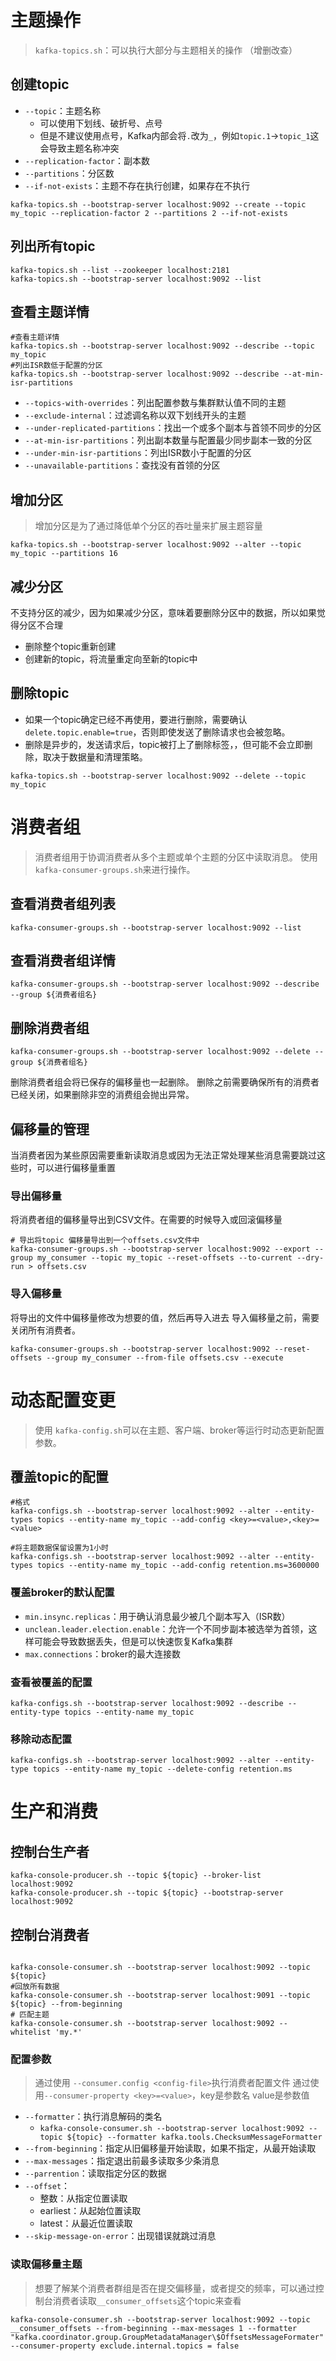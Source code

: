 # 主题操作
>`kafka-topics.sh`：可以执行大部分与主题相关的操作 （增删改查）
## 创建topic
-  `--topic`：主题名称
	- 可以使用下划线、破折号、点号
	- 但是不建议使用点号，Kafka内部会将`.`改为`_`，例如`topic.1`->`topic_1`这会导致主题名称冲突
-  `--replication-factor`：副本数
-  `--partitions`：分区数
- `--if-not-exists`：主题不存在执行创建，如果存在不执行
```
kafka-topics.sh --bootstrap-server localhost:9092 --create --topic my_topic --replication-factor 2 --partitions 2 --if-not-exists
```
## 列出所有topic
```
kafka-topics.sh --list --zookeeper localhost:2181
kafka-topics.sh --bootstrap-server localhost:9092 --list
```
## 查看主题详情
```
#查看主题详情
kafka-topics.sh --bootstrap-server localhost:9092 --describe --topic my_topic
#列出ISR数低于配置的分区
kafka-topics.sh --bootstrap-server localhost:9092 --describe --at-min-isr-partitions
```

- `--topics-with-overrides`：列出配置参数与集群默认值不同的主题
- `--exclude-internal`：过滤调名称以双下划线开头的主题
- `--under-replicated-partitions`：找出一个或多个副本与首领不同步的分区
- `--at-min-isr-partitions`：列出副本数量与配置最少同步副本一致的分区
- `--under-min-isr-partitions`：列出ISR数小于配置的分区
- `--unavailable-partitions`：查找没有首领的分区
## 增加分区
> 增加分区是为了通过降低单个分区的吞吐量来扩展主题容量


```
kafka-topics.sh --bootstrap-server localhost:9092 --alter --topic my_topic --partitions 16
```

## 减少分区
不支持分区的减少，因为如果减少分区，意味着要删除分区中的数据，所以如果觉得分区不合理
- 删除整个topic重新创建
- 创建新的topic，将流量重定向至新的topic中
## 删除topic
- 如果一个topic确定已经不再使用，要进行删除，需要确认`delete.topic.enable=true`，否则即使发送了删除请求也会被忽略。
- 删除是异步的，发送请求后，topic被打上了删除标签，，但可能不会立即删除，取决于数据量和清理策略。
```
kafka-topics.sh --bootstrap-server localhost:9092 --delete --topic my_topic
```

# 消费者组

> 消费者组用于协调消费者从多个主题或单个主题的分区中读取消息。
> 使用`kafka-consumer-groups.sh`来进行操作。

## 查看消费者组列表
```
kafka-consumer-groups.sh --bootstrap-server localhost:9092 --list
```

## 查看消费者组详情
```
kafka-consumer-groups.sh --bootstrap-server localhost:9092 --describe  --group ${消费者组名}
```
## 删除消费者组
```
kafka-consumer-groups.sh --bootstrap-server localhost:9092 --delete --group ${消费者组名}
```
删除消费者组会将已保存的偏移量也一起删除。
删除之前需要确保所有的消费者已经关闭，如果删除非空的消费组会抛出异常。

## 偏移量的管理
当消费者因为某些原因需要重新读取消息或因为无法正常处理某些消息需要跳过这些时，可以进行偏移量重置

### 导出偏移量
将消费者组的偏移量导出到CSV文件。在需要的时候导入或回滚偏移量

```
# 导出将topic 偏移量导出到一个offsets.csv文件中
kafka-consumer-groups.sh --bootstrap-server localhost:9092 --export --group my_consumer --topic my_topic --reset-offsets --to-current --dry-run > offsets.csv
```
### 导入偏移量
将导出的文件中偏移量修改为想要的值，然后再导入进去
导入偏移量之前，需要关闭所有消费者。

```
kafka-consumer-groups.sh --bootstrap-server localhost:9092 --reset-offsets --group my_consumer --from-file offsets.csv --execute
```


# 动态配置变更
> 使用 `kafka-config.sh`可以在主题、客户端、broker等运行时动态更新配置参数。
## 覆盖topic的配置
```
#格式
kafka-configs.sh --bootstrap-server localhost:9092 --alter --entity-types topics --entity-name my_topic --add-config <key>=<value>,<key>=<value>

#将主题数据保留设置为1小时
kafka-configs.sh --bootstrap-server localhost:9092 --alter --entity-types topics --entity-name my_topic --add-config retention.ms=3600000
```

### 覆盖broker的默认配置
- `min.insync.replicas`：用于确认消息最少被几个副本写入（ISR数）
- `unclean.leader.election.enable`：允许一个不同步副本被选举为首领，这样可能会导致数据丢失，但是可以快速恢复Kafka集群
- `max.connections`：broker的最大连接数
### 查看被覆盖的配置
```
kafka-configs.sh --bootstrap-server localhost:9092 --describe --entity-type topics --entity-name my_topic
```
### 移除动态配置
```
kafka-configs.sh --bootstrap-server localhost:9092 --alter --entity-type topics --entity-name my_topic --delete-config retention.ms
```

# 生产和消费

## 控制台生产者
```
kafka-console-producer.sh --topic ${topic} --broker-list localhost:9092
kafka-console-producer.sh --topic ${topic} --bootstrap-server localhost:9092
```

## 控制台消费者

```

kafka-console-consumer.sh --bootstrap-server localhost:9092 --topic ${topic}
#回放所有数据
kafka-console-consumer.sh --bootstrap-server localhost:9091 --topic ${topic} --from-beginning
# 匹配主题
kafka-console-consumer.sh --bootstrap-server localhost:9092 --whitelist 'my.*'
```

### 配置参数
> 通过使用 `--consumer.config <config-file>`执行消费者配置文件
> 通过使用`--consumer-property <key>=<value>`，key是参数名 value是参数值

- `--formatter`：执行消息解码的类名 
	- `kafka-console-consumer.sh --bootstrap-server localhost:9092 --topic ${topic} --formatter kafka.tools.ChecksumMessageFormatter`
- `--from-beginning`：指定从旧偏移量开始读取，如果不指定，从最开始读取
- `--max-messages`：指定退出前最多读取多少条消息
- `--parrention`：读取指定分区的数据
- `--offset`：
	- 整数：从指定位置读取
	- earliest：从起始位置读取
	- latest：从最近位置读取
- `--skip-message-on-error`：出现错误就跳过消息

### 读取偏移量主题
>想要了解某个消费者群组是否在提交偏移量，或者提交的频率，可以通过控制台消费者读取`__consumer_offsets`这个topic来查看

```
kafka-console-consumer.sh --bootstrap-server localhost:9092 --topic __consumer_offsets --from-beginning --max-messages 1 --formatter "kafka.coordinator.group.GroupMetadataManager\$OffsetsMessageFormater" --consumer-property exclude.internal.topics = false
```




